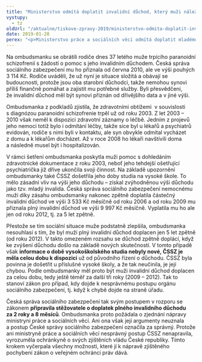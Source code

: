 ```yaml
---
title: "Ministerstvo odmítá doplatit invalidní důchod, který muži náležel"
vystupy:
  - tz
oldUrl: "/aktualne/tiskove-zpravy-2019/ministerstvo-odmita-doplatit-invalidni-duchod-ktery-muzi-nalezel/"
date: 2019-01-28
perex: "<p>Ministerstvo práce a sociálních věcí odmítá doplatit mladému muži s duševním onemocněním invalidní důchod, který mu kvůli chybě České správy sociálního zabezpečení nebyl řadu let vyplácen. Ombudsmanka se proto rozhodla informovat vládu – sama už vyčerpala všechny možnosti k nápravě zjištěného pochybení.</p>"
---
```


<!-- imported from the old website -->

<p>Na ombudsmanku se obrátili rodiče dnes 37 letého muže trpícího paranoidní schizofrenií s žádostí o pomoc s jeho invalidním důchodem. Česká správa sociálního zabezpečení mu ho přiznala od června 2010, ale ve výši pouhých 3 114 Kč. Rodiče uváděli, že už nyní je situace složitá a obávají se budoucnosti, protože jsou oba starobní důchodci, takže nemohou synovi příliš finančně pomáhat a zajistit mu potřebné služby. Byli přesvědčeni, že invalidní důchod měl být synovi přiznán od dřívějšího data a v jiné výši.</p> <p>Ombudsmanka z podkladů zjistila, že zdravotními obtížemi  v souvislosti s diagnózou paranoidní schizofrenie trpěl už od roku 2003. Z let 2003 – 2010 však neměl k dispozici zdravotní záznamy o léčbě. Jedním z projevů jeho nemoci totiž bylo i odmítání léčby, takže sice byl u lékařů a psychiatrů evidován, rodiče s nimi byli v kontaktu, ale syn obvykle odmítal vycházet z domu a k lékařům docházet. Až v roce 2008 ho lékaři navštívili doma a následně musel být i hospitalizován.</p> <p>V rámci šetření ombudsmanka poskytla muži pomoc s dohledáním zdravotnické dokumentace z roku 2003, neboť jeho tehdejší ošetřující psychiatrička již dříve ukončila svoji činnost. Na základě upozornění ombudsmanky také ČSSZ došetřila jeho doby studia na vysoké škole. To mělo zásadní vliv na výši jeho důchodu – získal zvýhodněnou výši důchodu jako tzv. mladý invalida. Česká správa sociálního zabezpečení nemocnému muži díky zásahu ombudsmanky nakonec zpětně doplatila částečný invalidní důchod ve výši 3 533 Kč měsíčně od roku 2006 a od roku 2009 mu přiznala plný invalidní důchod ve výši 9 997 Kč měsíčně. Vyplatila mu ho ale jen od roku 2012, tj. za 5 let zpětně. </p> <p>Přestože se tím sociální situace muže podstatně zlepšila, ombudsmanka nesouhlasí s tím, že byl muži plný invalidní důchod doplacen jen 5 let zpětně (od roku 2012). V takto omezeném rozsahu se důchod zpětně doplácí, když ke zvýšení důchodu došlo na základě nových skutečností. V tomto případě však <b>informace o době vysokoškolského studia nebyly nové, ČSSZ je měla celou dobu k dispozici</b> už od původního řízení o důchodu. ČSSZ byla povinna je došetřit u příslušné vysoké školy, a že tak neučinila, je její chybou. Podle ombudsmanky měl proto být muži invalidní důchod doplacen za celou dobu, tedy ještě téměř za další tři roky (2009 – 2012). Tak to stanoví zákon pro případ, kdy dojde k nesprávnému postupu orgánu sociálního zabezpečení, tj. když k chybě dojde na straně úřadu.</p><p> Česká správa sociálního zabezpečení tak svým postupem v rozporu se zákonem <b>připravila stěžovatele o doplatek plného invalidního důchodu za 2 roky a 8 měsíců</b>. Ombudsmanka proto požádala o zjednání nápravy ministryni práce a sociálních věcí. Ani ona však její argumenty neuznala a postup České správy sociálního zabezpečení označila za správný. Protože ani ministryně práce a sociálních věcí nesprávný postup ČSSZ nenapravila, vyrozuměla ochránkyně o svých zjištěních vládu České republiky. Tímto krokem vyčerpala všechny možnosti, které jí k nápravě zjištěného pochybení zákon o veřejném ochránci práv dává.</p>
